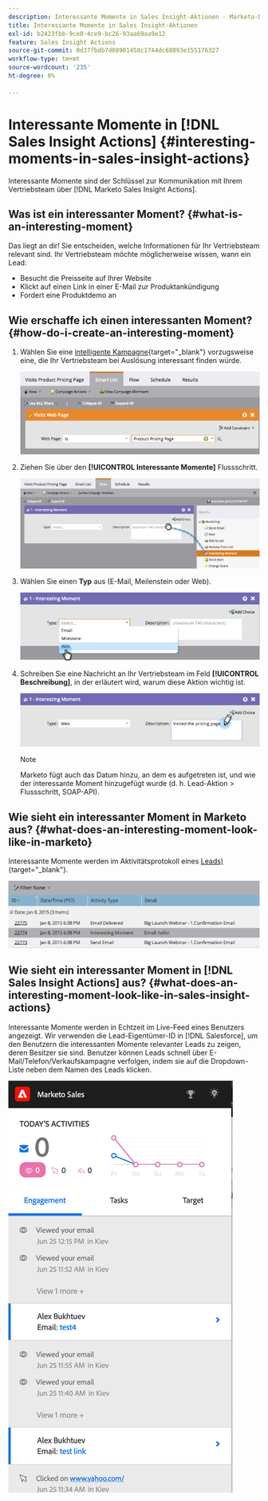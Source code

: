 ```yaml
---
description: Interessante Momente in Sales Insight-Aktionen - Marketo-Dokumente - Produktdokumentation
title: Interessante Momente in Sales Insight-Aktionen
exl-id: b2423fbb-9ce0-4ce9-bc26-93aa69aa9e12
feature: Sales Insight Actions
source-git-commit: 0d37fbdb7d08901458c1744dc68893e155176327
workflow-type: tm+mt
source-wordcount: '235'
ht-degree: 0%

---
```


# Interessante Momente in [!DNL Sales Insight Actions] {#interesting-moments-in-sales-insight-actions}

Interessante Momente sind der Schlüssel zur Kommunikation mit Ihrem Vertriebsteam über [!DNL Marketo Sales Insight Actions].

## Was ist ein interessanter Moment? {#what-is-an-interesting-moment}

Das liegt an dir! Sie entscheiden, welche Informationen für Ihr Vertriebsteam relevant sind. Ihr Vertriebsteam möchte möglicherweise wissen, wann ein Lead:

* Besucht die Preisseite auf Ihrer Website
* Klickt auf einen Link in einer E-Mail zur Produktankündigung
* Fordert eine Produktdemo an

## Wie erschaffe ich einen interessanten Moment? {#how-do-i-create-an-interesting-moment}

1. Wählen Sie eine [intelligente Kampagne](/help/marketo/product-docs/core-marketo-concepts/smart-campaigns/understanding-smart-campaigns.md){target="_blank"} vorzugsweise eine, die Ihr Vertriebsteam bei Auslösung interessant finden würde.

   ![](assets/interesting-moments-in-sales-insight-actions-1.png)

1. Ziehen Sie über den **[!UICONTROL Interessante Momente]** Flussschritt.

   ![](assets/interesting-moments-in-sales-insight-actions-2.png)

1. Wählen Sie einen **Typ** aus (E-Mail, Meilenstein oder Web).

   ![](assets/interesting-moments-in-sales-insight-actions-3.png)

1. Schreiben Sie eine Nachricht an Ihr Vertriebsteam im Feld **[!UICONTROL Beschreibung]**, in der erläutert wird, warum diese Aktion wichtig ist.

   ![](assets/interesting-moments-in-sales-insight-actions-4.png)

   >[!NOTE]
   >
   >Marketo fügt auch das Datum hinzu, an dem es aufgetreten ist, und wie der interessante Moment hinzugefügt wurde (d. h. Lead-Aktion > Flussschritt, SOAP-API).

## Wie sieht ein interessanter Moment in Marketo aus?  {#what-does-an-interesting-moment-look-like-in-marketo}

Interessante Momente werden im Aktivitätsprotokoll eines [Leads) ](/help/marketo/product-docs/core-marketo-concepts/smart-lists-and-static-lists/managing-people-in-smart-lists/using-the-person-detail-page.md){target="_blank"}.

![](assets/interesting-moments-in-sales-insight-actions-5.png)

## Wie sieht ein interessanter Moment in [!DNL Sales Insight Actions] aus? {#what-does-an-interesting-moment-look-like-in-sales-insight-actions}

Interessante Momente werden in Echtzeit im Live-Feed eines Benutzers angezeigt. Wir verwenden die Lead-Eigentümer-ID in [!DNL Salesforce], um den Benutzern die interessanten Momente relevanter Leads zu zeigen, deren Besitzer sie sind. Benutzer können Leads schnell über E-Mail/Telefon/Verkaufskampagne verfolgen, indem sie auf die Dropdown-Liste neben dem Namen des Leads klicken.

![](assets/interesting-moments-in-sales-insight-actions-6.png)
